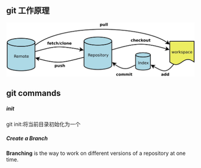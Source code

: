 ## git 工作原理
!["git"](./git.jpg)

## git commands
##### init
git init:将当前目录初始化为一个

##### Create a Branch
**Branching** is the way to work on different versions of a repository at one time.